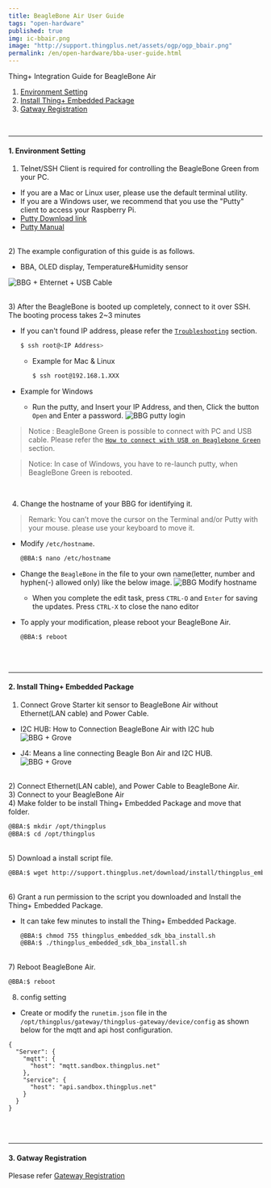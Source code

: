```yaml
---
title: BeagleBone Air User Guide
tags: "open-hardware"
published: true
img: ic-bbair.png
image: "http://support.thingplus.net/assets/ogp/ogp_bbair.png"
permalink: /en/open-hardware/bba-user-guide.html
---
```


Thing+ Integration Guide for BeagleBone Air
<div id='id-setting'></div>

1. [Environment Setting](#id-setting)
2. [Install Thing+ Embedded Package](#id-package)
3. [Gatway Registration](#id-register)

<br/>

---

#### 1. Environment Setting

1) Telnet/SSH Client is required for controlling the BeagleBone Green from your PC.

- If you are a Mac or Linux user, please use the default terminal utility.
- If you are a Windows user, we recommend that you use the "Putty" client to access your Raspberry Pi.
- [Putty Download link](http://the.earth.li/~sgtatham/putty/latest/x86/putty.exe)
- [Putty Manual](http://the.earth.li/~sgtatham/putty/0.58/htmldoc/)

<br/>
2) The example configuration of this guide is as follows.

  - BBA, OLED display, Temperature&Humidity sensor

![BBG + Ehternet + USB Cable](/assets/bba_board_sensors.png)

<br/>
3) After the BeagleBone is booted up completely, connect to it over SSH. The booting process takes 2~3 minutes

- If you can't found IP address, please refer the [`Troubleshooting`](/en/help/troubleshooting.html) section.

   ```bash
   $ ssh root@<IP Address>
   ```

   - Example for Mac & Linux

     ```bash
     $ ssh root@192.168.1.XXX
     ```

- Example for Windows
  - Run the putty, and Insert your IP Address, and then, Click the button `Open` and Enter a password.
    ![BBG putty login](/assets/putty_login_bbg.png)

> Notice : BeagleBone Green is possible to connect with PC and USB cable. Please refer the [`How to connect with USB on Beaglebone Green`](#id-bbg-usbconnect) section.

> Notice: In case of Windows, you have to re-launch putty, when BeagleBone Green is rebooted.

<br/>

4) Change the hostname of your BBG for identifying it.

> Remark: You can’t move the cursor on the Terminal and/or Putty with your mouse. please use your keyboard to move it.

- Modify `/etc/hostname`.

  ```bash
  @BBA:$ nano /etc/hostname
  ```

- Change the `BeagleBone` in the file to your own name(letter, number and hyphen(-) allowed only) like the below image.
  ![BBG Modify hostname](/assets/modify_hostname.png)

  - When you complete the edit task, press `CTRL-O` and `Enter` for saving the updates. Press `CTRL-X` to close the nano editor


- To apply your modification, please reboot your BeagleBone Air.

  ```bash
  @BBA:$ reboot
  ```

<div id='id-package'></div>
<br/><br/>

---

#### 2. Install Thing+ Embedded Package

1) Connect Grove Starter kit sensor to BeagleBone Air without Ethernet(LAN cable) and Power Cable.

- I2C HUB: How to Connection BeagleBone Air with I2C hub
![BBG + Grove](/assets/bba_i2chub.png)

- J4: Means a line connecting Beagle Bon Air and I2C HUB.
![BBG + Grove](/assets/bba_sensor_connect.png)

<br/>
2) Connect Ethernet(LAN cable), and Power Cable to BeagleBone Air.

<br/>
3) Connect to your BeagleBone Air

<br/>
4) Make folder to be install Thing+ Embedded Package and move that folder.

```bash
@BBA:$ mkdir /opt/thingplus
@BBA:$ cd /opt/thingplus
```

<br/>
5) Download a install script file.

```bash
@BBA:$ wget http://support.thingplus.net/download/install/thingplus_embedded_sdk_bba_install.sh
```


<br/>
6) Grant a run permission to the script you downloaded and Install the Thing+ Embedded Package.

- It can take few minutes to install the Thing+ Embedded Package.

  ```bash
  @BBA:$ chmod 755 thingplus_embedded_sdk_bba_install.sh
  @BBA:$ ./thingplus_embedded_sdk_bba_install.sh
  ```

<br/>
7) Reboot BeagleBone Air.

```bash
@BBA:$ reboot
```

8) config setting
- Create or modify the `runetim.json` file in the `/opt/thingplus/gateway/thingplus-gateway/device/config` as shown below for the mqtt and api host configuration.

```
{
  "Server": {
    "mqtt": {
      "host": "mqtt.sandbox.thingplus.net"
    },
    "service": {
      "host": "api.sandbox.thingplus.net"
    }
  }
}
```

<div id='id-register'></div>
<br/><br/>

---

#### 3. Gatway Registration
Plesase refer [Gateway Registration](/en/user-guide/registration.html#id-gateway)




<div class='scrolltop'>
    <div class='scroll icon'><i class="fa fa-arrow-circle-up"></i></div>
</div>